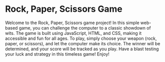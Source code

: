 # Rock, Paper, Scissors Game
Welcome to the Rock, Paper, Scissors game project! In this simple web-based game, you can challenge the computer to a classic showdown of wits. The game is built using JavaScript, HTML, and CSS, making it accessible and fun for all ages. To play, simply choose your weapon (rock, paper, or scissors), and let the computer make its choice. The winner will be determined, and your score will be tracked as you play. Have a blast testing your luck and strategy in this timeless game! Enjoy!
